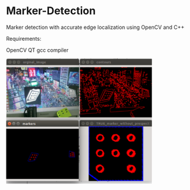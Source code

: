 # Marker-Detection
Marker detection with accurate edge localization using OpenCV and C++

Requirements:

OpenCV
QT 
gcc compiler  


![alt text](https://github.com/Plrbear/Marker-Detection/blob/master/results.png)
